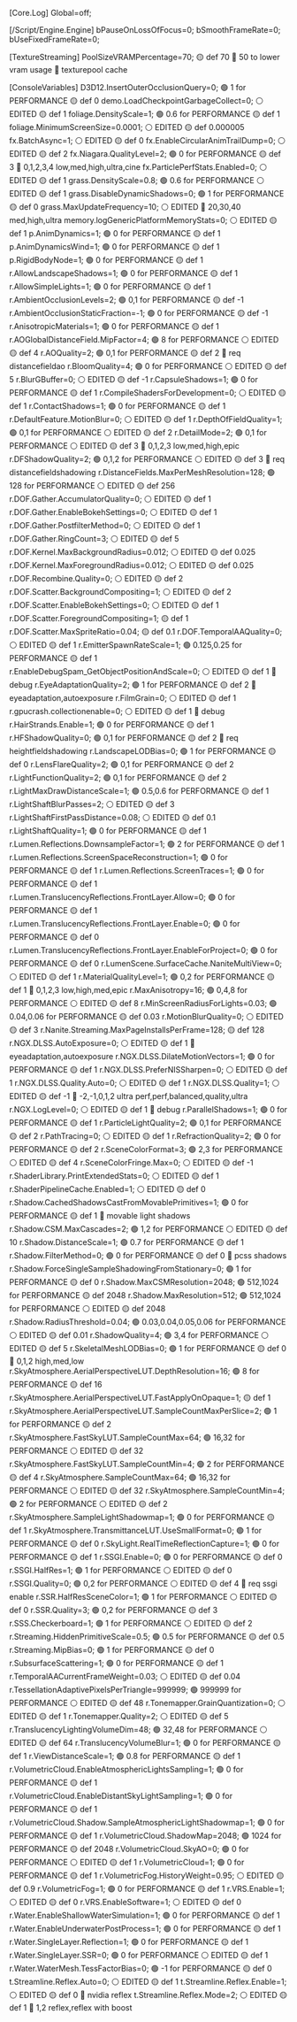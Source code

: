 [Core.Log]
Global=off;

[/Script/Engine.Engine]
bPauseOnLossOfFocus=0;
bSmoothFrameRate=0;
bUseFixedFrameRate=0;

[TextureStreaming]
PoolSizeVRAMPercentage=70; 🟡 def 70 🔵 50 to lower vram usage 🔵 texturepool cache

[ConsoleVariables]
D3D12.InsertOuterOcclusionQuery=0; 🟢 1 for PERFORMANCE 🟡 def 0
demo.LoadCheckpointGarbageCollect=0; ⚪️ EDITED 🟡 def 1
foliage.DensityScale=1; 🟢 0.6 for PERFORMANCE 🟡 def 1
foliage.MinimumScreenSize=0.0001; ⚪️ EDITED 🟡 def 0.000005
fx.BatchAsync=1; ⚪️ EDITED 🟡 def 0
fx.EnableCircularAnimTrailDump=0; ⚪️ EDITED 🟡 def 2
fx.Niagara.QualityLevel=2; 🟢 0 for PERFORMANCE 🟡 def 3 🔵 0,1,2,3,4 low,med,high,ultra,cine
fx.ParticlePerfStats.Enabled=0; ⚪️ EDITED 🟡 def 1
grass.DensityScale=0.8; 🟢 0.6 for PERFORMANCE ⚪️ EDITED 🟡 def 1
grass.DisableDynamicShadows=0; 🟢 1 for PERFORMANCE 🟡 def 0
grass.MaxUpdateFrequency=10; ⚪️ EDITED 🔵 20,30,40 med,high,ultra
memory.logGenericPlatformMemoryStats=0; ⚪️ EDITED 🟡 def 1
p.AnimDynamics=1; 🟢 0 for PERFORMANCE 🟡 def 1
p.AnimDynamicsWind=1; 🟢 0 for PERFORMANCE 🟡 def 1
p.RigidBodyNode=1; 🟢 0 for PERFORMANCE 🟡 def 1
r.AllowLandscapeShadows=1; 🟢 0 for PERFORMANCE 🟡 def 1
r.AllowSimpleLights=1; 🟢 0 for PERFORMANCE 🟡 def 1
r.AmbientOcclusionLevels=2; 🟢 0,1 for PERFORMANCE 🟡 def -1
r.AmbientOcclusionStaticFraction=-1; 🟢 0 for PERFORMANCE 🟡 def -1
r.AnisotropicMaterials=1; 🟢 0 for PERFORMANCE 🟡 def 1
r.AOGlobalDistanceField.MipFactor=4; 🟢 8 for PERFORMANCE ⚪️ EDITED 🟡 def 4
r.AOQuality=2; 🟢 0,1 for PERFORMANCE 🟡 def 2 🔵 req distancefieldao
r.BloomQuality=4; 🟢 0 for PERFORMANCE ⚪️ EDITED 🟡 def 5
r.BlurGBuffer=0; ⚪️ EDITED 🟡 def -1
r.CapsuleShadows=1; 🟢 0 for PERFORMANCE 🟡 def 1
r.CompileShadersForDevelopment=0; ⚪️ EDITED 🟡 def 1
r.ContactShadows=1; 🟢 0 for PERFORMANCE 🟡 def 1
r.DefaultFeature.MotionBlur=0; ⚪️ EDITED 🟡 def 1
r.DepthOfFieldQuality=1; 🟢 0,1 for PERFORMANCE ⚪️ EDITED 🟡 def 2
r.DetailMode=2; 🟢 0,1 for PERFORMANCE ⚪️ EDITED 🟡 def 3 🔵 0,1,2,3 low,med,high,epic
r.DFShadowQuality=2; 🟢 0,1,2 for PERFORMANCE ⚪️ EDITED 🟡 def 3 🔵 req distancefieldshadowing
r.DistanceFields.MaxPerMeshResolution=128; 🟢 128 for PERFORMANCE ⚪️ EDITED 🟡 def 256
r.DOF.Gather.AccumulatorQuality=0; ⚪️ EDITED 🟡 def 1
r.DOF.Gather.EnableBokehSettings=0; ⚪️ EDITED 🟡 def 1
r.DOF.Gather.PostfilterMethod=0; ⚪️ EDITED 🟡 def 1
r.DOF.Gather.RingCount=3; ⚪️ EDITED 🟡 def 5
r.DOF.Kernel.MaxBackgroundRadius=0.012; ⚪️ EDITED 🟡 def 0.025
r.DOF.Kernel.MaxForegroundRadius=0.012; ⚪️ EDITED 🟡 def 0.025
r.DOF.Recombine.Quality=0; ⚪️ EDITED 🟡 def 2
r.DOF.Scatter.BackgroundCompositing=1; ⚪️ EDITED 🟡 def 2
r.DOF.Scatter.EnableBokehSettings=0; ⚪️ EDITED 🟡 def 1
r.DOF.Scatter.ForegroundCompositing=1; 🟡 def 1
r.DOF.Scatter.MaxSpriteRatio=0.04; 🟡 def 0.1
r.DOF.TemporalAAQuality=0; ⚪️ EDITED 🟡 def 1
r.EmitterSpawnRateScale=1; 🟢 0.125,0.25 for PERFORMANCE 🟡 def 1
r.EnableDebugSpam_GetObjectPositionAndScale=0; ⚪️ EDITED 🟡 def 1 🔵 debug
r.EyeAdaptationQuality=2; 🟢 1 for PERFORMANCE 🟡 def 2 🔵 eyeadaptation,autoexposure
r.FilmGrain=0; ⚪️ EDITED 🟡 def 1
r.gpucrash.collectionenable=0; ⚪️ EDITED 🟡 def 1 🔵 debug
r.HairStrands.Enable=1; 🟢 0 for PERFORMANCE 🟡 def 1
r.HFShadowQuality=0; 🟢 0,1 for PERFORMANCE 🟡 def 2 🔵 req heightfieldshadowing
r.LandscapeLODBias=0; 🟢 1 for PERFORMANCE 🟡 def 0
r.LensFlareQuality=2; 🟢 0,1 for PERFORMANCE 🟡 def 2
r.LightFunctionQuality=2; 🟢 0,1 for PERFORMANCE 🟡 def 2
r.LightMaxDrawDistanceScale=1; 🟢 0.5,0.6 for PERFORMANCE 🟡 def 1
r.LightShaftBlurPasses=2; ⚪️ EDITED 🟡 def 3
r.LightShaftFirstPassDistance=0.08; ⚪️ EDITED 🟡 def 0.1
r.LightShaftQuality=1; 🟢 0 for PERFORMANCE 🟡 def 1
r.Lumen.Reflections.DownsampleFactor=1; 🟢 2 for PERFORMANCE 🟡 def 1
r.Lumen.Reflections.ScreenSpaceReconstruction=1; 🟢 0 for PERFORMANCE 🟡 def 1
r.Lumen.Reflections.ScreenTraces=1; 🟢 0 for PERFORMANCE 🟡 def 1
r.Lumen.TranslucencyReflections.FrontLayer.Allow=0; 🟢 0 for PERFORMANCE 🟡 def 1
r.Lumen.TranslucencyReflections.FrontLayer.Enable=0; 🟢 0 for PERFORMANCE 🟡 def 0
r.Lumen.TranslucencyReflections.FrontLayer.EnableForProject=0; 🟢 0 for PERFORMANCE 🟡 def 0
r.LumenScene.SurfaceCache.NaniteMultiView=0; ⚪️ EDITED 🟡 def 1
r.MaterialQualityLevel=1; 🟢 0,2 for PERFORMANCE 🟡 def 1 🔵 0,1,2,3 low,high,med,epic
r.MaxAnisotropy=16; 🟢 0,4,8 for PERFORMANCE ⚪️ EDITED 🟡 def 8
r.MinScreenRadiusForLights=0.03; 🟢 0.04,0.06 for PERFORMANCE 🟡 def 0.03
r.MotionBlurQuality=0; ⚪️ EDITED 🟡 def 3
r.Nanite.Streaming.MaxPageInstallsPerFrame=128; 🟡 def 128
r.NGX.DLSS.AutoExposure=0; ⚪️ EDITED 🟡 def 1 🔵 eyeadaptation,autoexposure
r.NGX.DLSS.DilateMotionVectors=1; 🟢 0 for PERFORMANCE 🟡 def 1
r.NGX.DLSS.PreferNISSharpen=0; ⚪️ EDITED 🟡 def 1
r.NGX.DLSS.Quality.Auto=0; ⚪️ EDITED 🟡 def 1
r.NGX.DLSS.Quality=1; ⚪️ EDITED 🟡 def -1 🔵 -2,-1,0,1,2 ultra perf,perf,balanced,quality,ultra
r.NGX.LogLevel=0; ⚪️ EDITED 🟡 def 1 🔵 debug
r.ParallelShadows=1; 🟢 0 for PERFORMANCE 🟡 def 1
r.ParticleLightQuality=2; 🟢 0,1 for PERFORMANCE 🟡 def 2
r.PathTracing=0; ⚪️ EDITED 🟡 def 1
r.RefractionQuality=2; 🟢 0 for PERFORMANCE 🟡 def 2
r.SceneColorFormat=3; 🟢 2,3 for PERFORMANCE ⚪️ EDITED 🟡 def 4
r.SceneColorFringe.Max=0; ⚪️ EDITED 🟡 def -1
r.ShaderLibrary.PrintExtendedStats=0; ⚪️ EDITED 🟡 def 1
r.ShaderPipelineCache.Enabled=1; ⚪️ EDITED 🟡 def 0
r.Shadow.CachedShadowsCastFromMovablePrimitives=1; 🟢 0 for PERFORMANCE 🟡 def 1 🔵 movable light shadows
r.Shadow.CSM.MaxCascades=2; 🟢 1,2 for PERFORMANCE ⚪️ EDITED 🟡 def 10
r.Shadow.DistanceScale=1; 🟢 0.7 for PERFORMANCE 🟡 def 1
r.Shadow.FilterMethod=0; 🟢 0 for PERFORMANCE 🟡 def 0 🔵 pcss shadows
r.Shadow.ForceSingleSampleShadowingFromStationary=0; 🟢 1 for PERFORMANCE 🟡 def 0
r.Shadow.MaxCSMResolution=2048; 🟢 512,1024 for PERFORMANCE 🟡 def 2048
r.Shadow.MaxResolution=512; 🟢 512,1024 for PERFORMANCE ⚪️ EDITED 🟡 def 2048
r.Shadow.RadiusThreshold=0.04; 🟢 0.03,0.04,0.05,0.06 for PERFORMANCE ⚪️ EDITED 🟡 def 0.01
r.ShadowQuality=4; 🟢 3,4 for PERFORMANCE ⚪️ EDITED 🟡 def 5
r.SkeletalMeshLODBias=0; 🟢 1 for PERFORMANCE 🟡 def 0 🔵 0,1,2 high,med,low
r.SkyAtmosphere.AerialPerspectiveLUT.DepthResolution=16; 🟢 8 for PERFORMANCE 🟡 def 16
r.SkyAtmosphere.AerialPerspectiveLUT.FastApplyOnOpaque=1; 🟡 def 1
r.SkyAtmosphere.AerialPerspectiveLUT.SampleCountMaxPerSlice=2; 🟢 1 for PERFORMANCE 🟡 def 2
r.SkyAtmosphere.FastSkyLUT.SampleCountMax=64; 🟢 16,32 for PERFORMANCE ⚪️ EDITED 🟡 def 32
r.SkyAtmosphere.FastSkyLUT.SampleCountMin=4; 🟢 2 for PERFORMANCE 🟡 def 4
r.SkyAtmosphere.SampleCountMax=64; 🟢 16,32 for PERFORMANCE ⚪️ EDITED 🟡 def 32
r.SkyAtmosphere.SampleCountMin=4; 🟢 2 for PERFORMANCE ⚪️ EDITED 🟡 def 2
r.SkyAtmosphere.SampleLightShadowmap=1; 🟢 0 for PERFORMANCE 🟡 def 1
r.SkyAtmosphere.TransmittanceLUT.UseSmallFormat=0; 🟢 1 for PERFORMANCE 🟡 def 0
r.SkyLight.RealTimeReflectionCapture=1; 🟢 0 for PERFORMANCE 🟡 def 1
r.SSGI.Enable=0; 🟢 0 for PERFORMANCE 🟡 def 0
r.SSGI.HalfRes=1; 🟢 1 for PERFORMANCE ⚪️ EDITED 🟡 def 0
r.SSGI.Quality=0; 🟢 0,2 for PERFORMANCE ⚪️ EDITED 🟡 def 4 🔵 req ssgi enable
r.SSR.HalfResSceneColor=1; 🟢 1 for PERFORMANCE ⚪️ EDITED 🟡 def 0
r.SSR.Quality=3; 🟢 0,2 for PERFORMANCE 🟡 def 3
r.SSS.Checkerboard=1; 🟢 1 for PERFORMANCE ⚪️ EDITED 🟡 def 2
r.Streaming.HiddenPrimitiveScale=0.5; 🟢 0.5 for PERFORMANCE 🟡 def 0.5
r.Streaming.MipBias=0; 🟢 1 for PERFORMANCE 🟡 def 0
r.SubsurfaceScattering=1; 🟢 0 for PERFORMANCE 🟡 def 1
r.TemporalAACurrentFrameWeight=0.03; ⚪️ EDITED 🟡 def 0.04
r.TessellationAdaptivePixelsPerTriangle=999999; 🟢 999999 for PERFORMANCE ⚪️ EDITED 🟡 def 48
r.Tonemapper.GrainQuantization=0; ⚪️ EDITED 🟡 def 1
r.Tonemapper.Quality=2; ⚪️ EDITED 🟡 def 5
r.TranslucencyLightingVolumeDim=48; 🟢 32,48 for PERFORMANCE ⚪️ EDITED 🟡 def 64
r.TranslucencyVolumeBlur=1; 🟢 0 for PERFORMANCE 🟡 def 1
r.ViewDistanceScale=1; 🟢 0.8 for PERFORMANCE 🟡 def 1
r.VolumetricCloud.EnableAtmosphericLightsSampling=1; 🟢 0 for PERFORMANCE 🟡 def 1
r.VolumetricCloud.EnableDistantSkyLightSampling=1; 🟢 0 for PERFORMANCE 🟡 def 1
r.VolumetricCloud.Shadow.SampleAtmosphericLightShadowmap=1; 🟢 0 for PERFORMANCE 🟡 def 1
r.VolumetricCloud.ShadowMap=2048; 🟢 1024 for PERFORMANCE 🟡 def 2048
r.VolumetricCloud.SkyAO=0; 🟢 0 for PERFORMANCE ⚪️ EDITED 🟡 def 1
r.VolumetricCloud=1; 🟢 0 for PERFORMANCE 🟡 def 1
r.VolumetricFog.HistoryWeight=0.95; ⚪️ EDITED 🟡 def 0.9
r.VolumetricFog=1; 🟢 0 for PERFORMANCE 🟡 def 1
r.VRS.Enable=1; ⚪️ EDITED 🟡 def 0
r.VRS.EnableSoftware=1; ⚪️ EDITED 🟡 def 0
r.Water.EnableShallowWaterSimulation=1; 🟢 0 for PERFORMANCE 🟡 def 1
r.Water.EnableUnderwaterPostProcess=1; 🟢 0 for PERFORMANCE 🟡 def 1
r.Water.SingleLayer.Reflection=1; 🟢 0 for PERFORMANCE 🟡 def 1
r.Water.SingleLayer.SSR=0; 🟢 0 for PERFORMANCE ⚪️ EDITED 🟡 def 1
r.Water.WaterMesh.TessFactorBias=0; 🟢 -1 for PERFORMANCE 🟡 def 0
t.Streamline.Reflex.Auto=0; ⚪️ EDITED 🟡 def 1
t.Streamline.Reflex.Enable=1; ⚪️ EDITED 🟡 def 0 🔵 nvidia reflex
t.Streamline.Reflex.Mode=2; ⚪️ EDITED 🟡 def 1 🔵 1,2 reflex,reflex with boost
